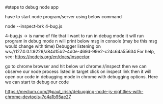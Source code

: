 #steps to debug node app

have to start node program/server using below command

node --inspect-brk 4-bug.js

4-bug.js -> is name of file that I want to run in debug mode
it will run program in debug mode n will print below msg in console
(may be this msg would change with time)
Debugger listening on ws://127.0.0.1:9229/a84d15b2-4d0e-469d-99e2-c24c64a55634
For help, see: https://nodejs.org/en/docs/inspector

go to chrome browser and hit below url
chrome://inspect
then we can observe our node process listed in target 
click on inspect link
then it will open our code in debugging mode in chrome with debugging options. Here we can start to debug our code 

https://medium.com/@paul_irish/debugging-node-js-nightlies-with-chrome-devtools-7c4a1b95ae27



